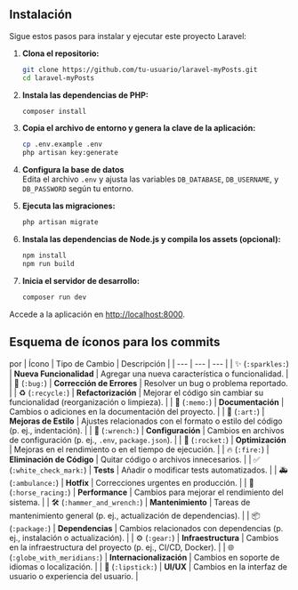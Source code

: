 ## Instalación

Sigue estos pasos para instalar y ejecutar este proyecto Laravel:

1. **Clona el repositorio:**
   ```bash
   git clone https://github.com/tu-usuario/laravel-myPosts.git
   cd laravel-myPosts
   ```

2. **Instala las dependencias de PHP:**
   ```bash
   composer install
   ```

3. **Copia el archivo de entorno y genera la clave de la aplicación:**
   ```bash
   cp .env.example .env
   php artisan key:generate
   ```

4. **Configura la base de datos**  
   Edita el archivo `.env` y ajusta las variables `DB_DATABASE`, `DB_USERNAME`, y `DB_PASSWORD` según tu entorno.

5. **Ejecuta las migraciones:**
   ```bash
   php artisan migrate
   ```

6. **Instala las dependencias de Node.js y compila los assets (opcional):**
   ```bash
   npm install
   npm run build
   ```

7. **Inicia el servidor de desarrollo:**
   ```bash
   composer run dev
   ```

Accede a la aplicación en [http://localhost:8000](http://localhost:8000).

## Esquema de íconos para los commits
por
| Ícono | Tipo de Cambio | Descripción |
| --- | --- | --- |
| ✨ (`:sparkles:`) | **Nueva Funcionalidad** | Agregar una nueva característica o funcionalidad. |
| 🐛 (`:bug:`) | **Corrección de Errores** | Resolver un bug o problema reportado. |
| ♻️ (`:recycle:`) | **Refactorización** | Mejorar el código sin cambiar su funcionalidad (reorganización o limpieza). |
| 📝 (`:memo:`) | **Documentación** | Cambios o adiciones en la documentación del proyecto. |
| 🎨 (`:art:`) | **Mejoras de Estilo** | Ajustes relacionados con el formato o estilo del código (p. ej., indentación). |
| 🔧 (`:wrench:`) | **Configuración** | Cambios en archivos de configuración (p. ej., `.env`, `package.json`). |
| 🚀 (`:rocket:`) | **Optimización** | Mejoras en el rendimiento o en el tiempo de ejecución. |
| 🔥 (`:fire:`) | **Eliminación de Código** | Quitar código o archivos innecesarios. |
| ✅ (`:white_check_mark:`) | **Tests** | Añadir o modificar tests automatizados. |
| 🚑️ (`:ambulance:`) | **Hotfix** | Correcciones urgentes en producción. |
| 🐎 (`:horse_racing:`) | **Performance** | Cambios para mejorar el rendimiento del sistema. |
| 🛠️ (`:hammer_and_wrench:`) | **Mantenimiento** | Tareas de mantenimiento general (p. ej., actualización de dependencias). |
| 📦️ (`:package:`) | **Dependencias** | Cambios relacionados con dependencias (p. ej., instalación o actualización). |
| ⚙️ (`:gear:`) | **Infraestructura** | Cambios en la infraestructura del proyecto (p. ej., CI/CD, Docker). |
| 🌐 (`:globe_with_meridians:`) | **Internacionalización** | Cambios en soporte de idiomas o localización. |
| 💄 (`:lipstick:`) | **UI/UX** | Cambios en la interfaz de usuario o experiencia del usuario. |
